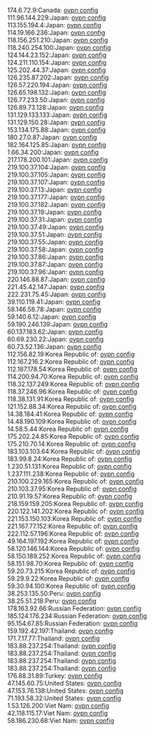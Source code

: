 174.6.72.9:Canada: [ovpn config](vpn/174_6_72_9.ovpn)  
111.96.144.229:Japan: [ovpn config](vpn/111_96_144_229.ovpn)  
113.155.194.4:Japan: [ovpn config](vpn/113_155_194_4.ovpn)  
114.19.166.236:Japan: [ovpn config](vpn/114_19_166_236.ovpn)  
118.156.251.210:Japan: [ovpn config](vpn/118_156_251_210.ovpn)  
118.240.254.100:Japan: [ovpn config](vpn/118_240_254_100.ovpn)  
124.144.23.152:Japan: [ovpn config](vpn/124_144_23_152.ovpn)  
124.211.110.154:Japan: [ovpn config](vpn/124_211_110_154.ovpn)  
125.202.44.37:Japan: [ovpn config](vpn/125_202_44_37.ovpn)  
126.235.87.202:Japan: [ovpn config](vpn/126_235_87_202.ovpn)  
126.57.220.194:Japan: [ovpn config](vpn/126_57_220_194.ovpn)  
126.65.198.132:Japan: [ovpn config](vpn/126_65_198_132.ovpn)  
126.77.233.50:Japan: [ovpn config](vpn/126_77_233_50.ovpn)  
126.89.73.128:Japan: [ovpn config](vpn/126_89_73_128.ovpn)  
131.129.133.133:Japan: [ovpn config](vpn/131_129_133_133.ovpn)  
131.129.150.28:Japan: [ovpn config](vpn/131_129_150_28.ovpn)  
153.134.175.88:Japan: [ovpn config](vpn/153_134_175_88.ovpn)  
180.27.0.87:Japan: [ovpn config](vpn/180_27_0_87.ovpn)  
182.164.125.85:Japan: [ovpn config](vpn/182_164_125_85.ovpn)  
1.66.34.200:Japan: [ovpn config](vpn/1_66_34_200.ovpn)  
217.178.200.101:Japan: [ovpn config](vpn/217_178_200_101.ovpn)  
219.100.37.104:Japan: [ovpn config](vpn/219_100_37_104.ovpn)  
219.100.37.105:Japan: [ovpn config](vpn/219_100_37_105.ovpn)  
219.100.37.107:Japan: [ovpn config](vpn/219_100_37_107.ovpn)  
219.100.37.13:Japan: [ovpn config](vpn/219_100_37_13.ovpn)  
219.100.37.177:Japan: [ovpn config](vpn/219_100_37_177.ovpn)  
219.100.37.182:Japan: [ovpn config](vpn/219_100_37_182.ovpn)  
219.100.37.19:Japan: [ovpn config](vpn/219_100_37_19.ovpn)  
219.100.37.31:Japan: [ovpn config](vpn/219_100_37_31.ovpn)  
219.100.37.49:Japan: [ovpn config](vpn/219_100_37_49.ovpn)  
219.100.37.51:Japan: [ovpn config](vpn/219_100_37_51.ovpn)  
219.100.37.55:Japan: [ovpn config](vpn/219_100_37_55.ovpn)  
219.100.37.58:Japan: [ovpn config](vpn/219_100_37_58.ovpn)  
219.100.37.86:Japan: [ovpn config](vpn/219_100_37_86.ovpn)  
219.100.37.87:Japan: [ovpn config](vpn/219_100_37_87.ovpn)  
219.100.37.96:Japan: [ovpn config](vpn/219_100_37_96.ovpn)  
220.146.88.87:Japan: [ovpn config](vpn/220_146_88_87.ovpn)  
221.45.42.147:Japan: [ovpn config](vpn/221_45_42_147.ovpn)  
222.231.75.45:Japan: [ovpn config](vpn/222_231_75_45.ovpn)  
39.110.119.41:Japan: [ovpn config](vpn/39_110_119_41.ovpn)  
58.146.58.78:Japan: [ovpn config](vpn/58_146_58_78.ovpn)  
59.140.6.12:Japan: [ovpn config](vpn/59_140_6_12.ovpn)  
59.190.246.139:Japan: [ovpn config](vpn/59_190_246_139.ovpn)  
60.137.183.62:Japan: [ovpn config](vpn/60_137_183_62.ovpn)  
60.69.230.22:Japan: [ovpn config](vpn/60_69_230_22.ovpn)  
60.73.52.136:Japan: [ovpn config](vpn/60_73_52_136.ovpn)  
112.156.82.19:Korea Republic of: [ovpn config](vpn/112_156_82_19.ovpn)  
112.167.216.2:Korea Republic of: [ovpn config](vpn/112_167_216_2.ovpn)  
112.187.178.54:Korea Republic of: [ovpn config](vpn/112_187_178_54.ovpn)  
114.200.94.70:Korea Republic of: [ovpn config](vpn/114_200_94_70.ovpn)  
118.32.137.249:Korea Republic of: [ovpn config](vpn/118_32_137_249.ovpn)  
118.37.246.96:Korea Republic of: [ovpn config](vpn/118_37_246_96.ovpn)  
118.38.131.91:Korea Republic of: [ovpn config](vpn/118_38_131_91.ovpn)  
121.152.88.34:Korea Republic of: [ovpn config](vpn/121_152_88_34.ovpn)  
14.38.184.41:Korea Republic of: [ovpn config](vpn/14_38_184_41.ovpn)  
14.48.190.109:Korea Republic of: [ovpn config](vpn/14_48_190_109.ovpn)  
14.58.5.44:Korea Republic of: [ovpn config](vpn/14_58_5_44.ovpn)  
175.202.24.85:Korea Republic of: [ovpn config](vpn/175_202_24_85.ovpn)  
175.210.70.14:Korea Republic of: [ovpn config](vpn/175_210_70_14.ovpn)  
183.103.103.64:Korea Republic of: [ovpn config](vpn/183_103_103_64.ovpn)  
183.99.8.24:Korea Republic of: [ovpn config](vpn/183_99_8_24.ovpn)  
1.230.51.131:Korea Republic of: [ovpn config](vpn/1_230_51_131.ovpn)  
1.237.111.238:Korea Republic of: [ovpn config](vpn/1_237_111_238.ovpn)  
210.100.229.165:Korea Republic of: [ovpn config](vpn/210_100_229_165.ovpn)  
210.103.37.95:Korea Republic of: [ovpn config](vpn/210_103_37_95.ovpn)  
210.91.19.57:Korea Republic of: [ovpn config](vpn/210_91_19_57.ovpn)  
218.159.159.205:Korea Republic of: [ovpn config](vpn/218_159_159_205.ovpn)  
220.122.141.202:Korea Republic of: [ovpn config](vpn/220_122_141_202.ovpn)  
221.153.150.103:Korea Republic of: [ovpn config](vpn/221_153_150_103.ovpn)  
221.167.77.152:Korea Republic of: [ovpn config](vpn/221_167_77_152.ovpn)  
222.112.57.196:Korea Republic of: [ovpn config](vpn/222_112_57_196.ovpn)  
49.164.197.192:Korea Republic of: [ovpn config](vpn/49_164_197_192.ovpn)  
58.120.146.144:Korea Republic of: [ovpn config](vpn/58_120_146_144.ovpn)  
58.150.189.252:Korea Republic of: [ovpn config](vpn/58_150_189_252.ovpn)  
58.151.98.70:Korea Republic of: [ovpn config](vpn/58_151_98_70.ovpn)  
59.20.73.215:Korea Republic of: [ovpn config](vpn/59_20_73_215.ovpn)  
59.29.9.22:Korea Republic of: [ovpn config](vpn/59_29_9_22.ovpn)  
59.30.94.100:Korea Republic of: [ovpn config](vpn/59_30_94_100.ovpn)  
38.253.135.50:Peru: [ovpn config](vpn/38_253_135_50.ovpn)  
38.25.51.218:Peru: [ovpn config](vpn/38_25_51_218.ovpn)  
178.163.92.66:Russian Federation: [ovpn config](vpn/178_163_92_66.ovpn)  
185.124.176.234:Russian Federation: [ovpn config](vpn/185_124_176_234.ovpn)  
95.154.67.85:Russian Federation: [ovpn config](vpn/95_154_67_85.ovpn)  
159.192.42.197:Thailand: [ovpn config](vpn/159_192_42_197.ovpn)  
171.7.17.77:Thailand: [ovpn config](vpn/171_7_17_77.ovpn)  
183.88.237.254:Thailand: [ovpn config](vpn/183_88_237_254.ovpn)  
183.88.237.254:Thailand: [ovpn config](vpn/183_88_237_254.ovpn)  
183.88.237.254:Thailand: [ovpn config](vpn/183_88_237_254.ovpn)  
183.88.237.254:Thailand: [ovpn config](vpn/183_88_237_254.ovpn)  
176.88.31.89:Turkey: [ovpn config](vpn/176_88_31_89.ovpn)  
47.145.60.75:United States: [ovpn config](vpn/47_145_60_75.ovpn)  
47.153.76.138:United States: [ovpn config](vpn/47_153_76_138.ovpn)  
71.193.58.32:United States: [ovpn config](vpn/71_193_58_32.ovpn)  
1.53.126.200:Viet Nam: [ovpn config](vpn/1_53_126_200.ovpn)  
42.118.115.17:Viet Nam: [ovpn config](vpn/42_118_115_17.ovpn)  
58.186.230.68:Viet Nam: [ovpn config](vpn/58_186_230_68.ovpn)  

